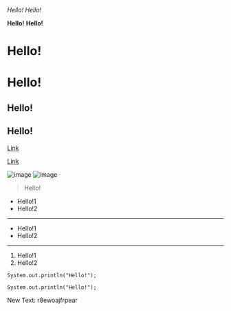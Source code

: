 *Hello!*
_Hello!_

**Hello!**
__Hello!__

# Hello!

Hello!
======

## Hello!

Hello!
------

[Link](https://github.com/YongceLi/cse15l-lab-reports/edit/main/index.md)

[Link][1]

[1]:https://github.com/YongceLi/cse15l-lab-reports/edit/main/index.md

![image](https://miro.medium.com/max/1200/1*mk1-6aYaf_Bes1E3Imhc0A.jpeg)
![image][2]

[2]:https://miro.medium.com/max/1200/1*mk1-6aYaf_Bes1E3Imhc0A.jpeg

> Hello!

* Hello!1
* Hello!2
---
- Hello!1
- Hello!2
---
1. Hello!1
2. Hello!2

`System.out.println("Hello!");`

```
System.out.println("Hello!");
```

New Text: r8ewoajfrpear